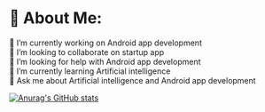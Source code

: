 # 💫 About Me:
🔭 I’m currently working on Android app development <br>👯 I’m looking to collaborate on startup app<br>🤝 I’m looking for help with Android app development <br>🌱 I’m currently learning Artificial intelligence <br>💬 Ask me about Artificial intelligence and Android app development <br>

[![Anurag's GitHub stats](https://github-readme-stats.vercel.app/api?username=anuraghazra)](https://github.com/anuraghazra/github-readme-stats)

